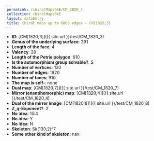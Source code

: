 ```yaml
--- 
 permalink: /chiralMaps6kE/CM_1820_3 
 collection: chiralMaps6kE
 layout: dataEntry
 title: Chiral maps up to 6000 edges - CM[1820;3]
---
```


- **ID**: [CM[1820;3]]({{ site.url }}/test/CM_1820_3)
- **Genus of the underlying surface**: 391
- **Length of the face**: 4
- **Valency**: 28
- **Length of the Petrie polygon**: 910
- **Is the automorphism group solvable?**: S
- **Number of vertices**: 130
- **Number of edges**: 1820
- **Number of faces**: 910
- **The map is self-**: none
- **Dual map**: [CM[1820;7]]({{ site.url }}/test/CM_1820_7)
- **Mirror (enantihomorphic) map**: [CM[1820;4]]({{ site.url }}/test/CM_1820_4)
- **Dual of the mirror image**: [CM[1820;8]]({{ site.url }}/test/CM_1820_8)
- **Z_q-Exponent?**: 2
- **No idea**:  15:4
- **No idea**: Y
- **No idea**: N
- **Skeleton**: Sk(130;2)^7
- **Some other kind of skeleton**: nan

